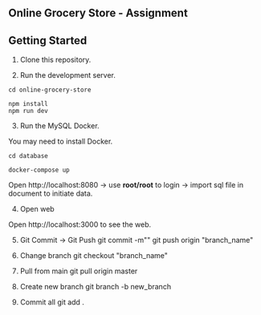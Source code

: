 ## Online Grocery Store - Assignment

## Getting Started

1. Clone this repository.

2. Run the development server.

```
cd online-grocery-store

npm install
npm run dev
```

3. Run the MySQL Docker.

You may need to install Docker.

```
cd database

docker-compose up
```

Open http://localhost:8080 -> use **root/root** to login -> import sql file in document to initiate data.

4. Open web

Open http://localhost:3000 to see the web.

5. Git Commit -> Git Push
   git commit -m""
   git push origin "branch_name"

6. Change branch
   git checkout "branch_name"

7. Pull from main
   git pull origin master

8. Create new branch
   git branch -b new_branch

9. Commit all
   git add .

